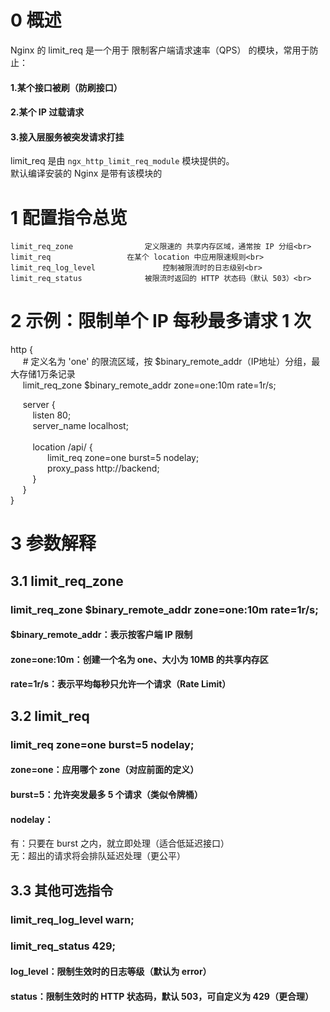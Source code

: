 # 0 概述<br>
Nginx 的 limit_req 是一个用于 限制客户端请求速率（QPS） 的模块，常用于防止：<br>
#### 1.某个接口被刷（防刷接口）<br>
#### 2.某个 IP 过载请求<br>
#### 3.接入层服务被突发请求打挂<br>
limit_req 是由 ```ngx_http_limit_req_module``` 模块提供的。<br>
默认编译安装的 Nginx 是带有该模块的<br>
# 1 配置指令总览<br>
```
limit_req_zone	              定义限速的 共享内存区域，通常按 IP 分组<br>
limit_req	              在某个 location 中应用限速规则<br>
limit_req_log_level	              控制被限流时的日志级别<br>
limit_req_status	          被限流时返回的 HTTP 状态码（默认 503）<br>
```
# 2 示例：限制单个 IP 每秒最多请求 1 次<br>
http {<br>
&nbsp;&nbsp;&nbsp;&nbsp;    # 定义名为 'one' 的限流区域，按 $binary_remote_addr（IP地址）分组，最大存储1万条记录<br>
&nbsp;&nbsp;&nbsp;&nbsp;    limit_req_zone $binary_remote_addr zone=one:10m rate=1r/s;<br>

&nbsp;&nbsp;&nbsp;&nbsp;    server {<br>
&nbsp;&nbsp;&nbsp;&nbsp;&nbsp;&nbsp;&nbsp;&nbsp;        listen 80;<br>
&nbsp;&nbsp;&nbsp;&nbsp;&nbsp;&nbsp;&nbsp;&nbsp;        server_name localhost;<br>
<br>
&nbsp;&nbsp;&nbsp;&nbsp;&nbsp;&nbsp;&nbsp;&nbsp;       location /api/ {<br>
&nbsp;&nbsp;&nbsp;&nbsp;&nbsp;&nbsp;&nbsp;&nbsp;&nbsp;&nbsp;&nbsp;&nbsp;&nbsp;&nbsp;            limit_req zone=one burst=5 nodelay;<br>
&nbsp;&nbsp;&nbsp;&nbsp;&nbsp;&nbsp;&nbsp;&nbsp;&nbsp;&nbsp;&nbsp;&nbsp;&nbsp;&nbsp;           proxy_pass http://backend;<br>
&nbsp;&nbsp;&nbsp;&nbsp;&nbsp;&nbsp;&nbsp;&nbsp;        }<br>
&nbsp;&nbsp;&nbsp;&nbsp;    }<br>
}<br>
# 3 参数解释<br>
## 3.1 limit_req_zone<br>
### limit_req_zone $binary_remote_addr zone=one:10m rate=1r/s;<br>
#### $binary_remote_addr：表示按客户端 IP 限制<br>
#### zone=one:10m：创建一个名为 one、大小为 10MB 的共享内存区<br>
#### rate=1r/s：表示平均每秒只允许一个请求（Rate Limit）<br>
## 3.2 limit_req<br>
### limit_req zone=one burst=5 nodelay;<br>
#### zone=one：应用哪个 zone（对应前面的定义）<br>
#### burst=5：允许突发最多 5 个请求（类似令牌桶）<br>
#### nodelay：<br>
有：只要在 burst 之内，就立即处理（适合低延迟接口）<br>
无：超出的请求将会排队延迟处理（更公平）<br>
## 3.3 其他可选指令<br>
### limit_req_log_level warn;<br>
### limit_req_status 429;<br>
#### log_level：限制生效时的日志等级（默认为 error）<br>
#### status：限制生效时的 HTTP 状态码，默认 503，可自定义为 429（更合理）<br>




